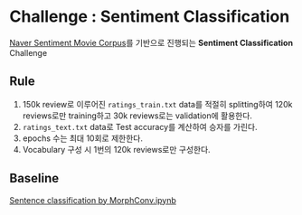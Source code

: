 # Challenge : Sentiment Classification 
[Naver Sentiment Movie Corpus](https://github.com/e9t/nsmc)를 기반으로 진행되는 **Sentiment Classification** Challenge

## Rule
1. 150k review로 이루어진 `ratings_train.txt` data를 적절히 splitting하여 120k reviews로만 training하고 30k reviews로는 validation에 활용한다.
2. `ratings_text.txt` data로 Test accuracy를 계산하여 승자를 가린다.
3. epochs 수는 최대 10회로 제한한다.
4. Vocabulary 구성 시 1번의 120k reviews로만 구성한다.

## Baseline
[Sentence classification by MorphConv.ipynb](https://nbviewer.jupyter.org/github/modulabs/flipped_competition/blob/master/challenge_nsmc/Sentence%20classification%20by%20MorphConv.ipynb)